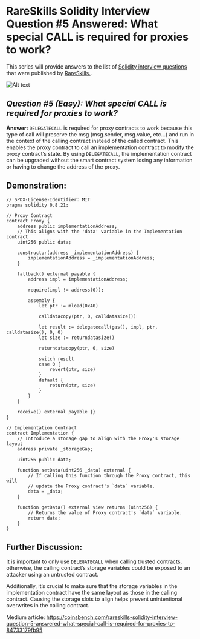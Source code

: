 # RareSkills Solidity Interview Question #5 Answered: What special CALL is required for proxies to work?

This series will provide answers to the list of [Solidity interview questions](https://www.rareskills.io/post/solidity-interview-questions) that were published by [RareSkills.](https://www.rareskills.io/).

![Alt text](media/Question_5.gif)

## *Question #5 (Easy): What special CALL is required for proxies to work?*

**Answer:** `DELEGATECALL` is required for proxy contracts to work because this type of call will preserve the msg (msg.sender, msg.value, etc…) and run in the context of the calling contract instead of the called contract. This enables the proxy contract to call an implementation contract to modify the proxy contract’s state. By using `DELEGATECALL`, the implementation contract can be upgraded without the smart contract system losing any information or having to change the address of the proxy.

## Demonstration:

```solidity
// SPDX-License-Identifier: MIT
pragma solidity 0.8.21;

// Proxy Contract
contract Proxy {
    address public implementationAddress;
    // This aligns with the 'data' variable in the Implementation contract
    uint256 public data;

    constructor(address _implementationAddress) {
        implementationAddress = _implementationAddress;
    }

    fallback() external payable {
        address impl = implementationAddress;

        require(impl != address(0));

        assembly {
            let ptr := mload(0x40)

            calldatacopy(ptr, 0, calldatasize())

            let result := delegatecall(gas(), impl, ptr, calldatasize(), 0, 0)
            let size := returndatasize()

            returndatacopy(ptr, 0, size)

            switch result
            case 0 {
                revert(ptr, size)
            }
            default {
                return(ptr, size)
            }
        }
    }

    receive() external payable {}
}

// Implementation Contract
contract Implementation {
    // Introduce a storage gap to align with the Proxy's storage layout
    address private _storageGap;

    uint256 public data;

    function setData(uint256 _data) external {
        // If calling this function through the Proxy contract, this will
        // update the Proxy contract's `data` variable.
        data = _data;
    }

    function getData() external view returns (uint256) {
        // Returns the value of Proxy contract's `data` variable.
        return data;
    }
}
```

## Further Discussion:

It is important to only use `DELEGATECALL` when calling trusted contracts, otherwise, the calling contract’s storage variables could be exposed to an attacker using an untrusted contract.

Additionally, it’s crucial to make sure that the storage variables in the implementation contract have the same layout as those in the calling contract. Causing the storage slots to align helps prevent unintentional overwrites in the calling contract.

Medium article: https://coinsbench.com/rareskills-solidity-interview-question-5-answered-what-special-call-is-required-for-proxies-to-84733179fb95